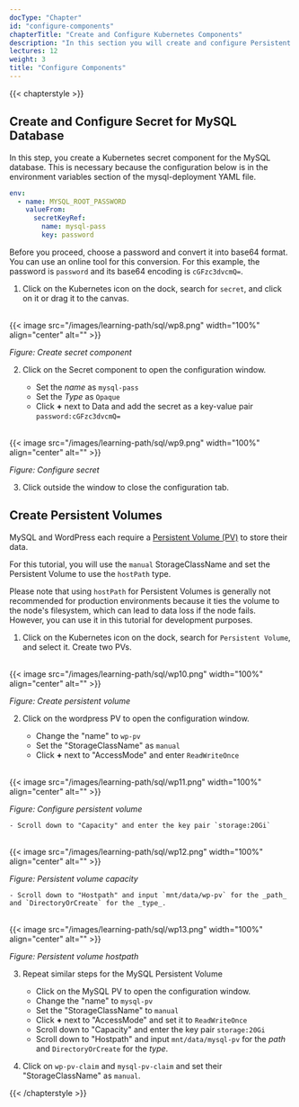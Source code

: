 ```yaml
---
docType: "Chapter"
id: "configure-components"
chapterTitle: "Create and Configure Kubernetes Components"
description: "In this section you will create and configure Persistent Volumes, Persistent Volume Claims and a Secret for the Database."
lectures: 12
weight: 3
title: "Configure Components"
---
```


{{< chapterstyle >}}

<h2 class="chapter-sub-heading">Create and Configure Secret for MySQL Database</h2>

In this step, you create a Kubernetes secret component for the MySQL database. This is necessary because the configuration below is in the environment variables section of the mysql-deployment YAML file.

```yaml
env:
  - name: MYSQL_ROOT_PASSWORD
    valueFrom:
      secretKeyRef:
        name: mysql-pass
        key: password
```

Before you proceed, choose a password and convert it into base64 format. You can use an online tool for this conversion. For this example, the password is `password` and its base64 encoding is `cGFzc3dvcmQ=`.

1. Click on the Kubernetes icon on the dock, search for `secret`, and click on it or drag it to the canvas.

<br />
{{< image src="/images/learning-path/sql/wp8.png" width="100%" align="center" alt="" >}}

_Figure: Create secret component_

2. Click on the Secret component to open the configuration window.

   - Set the _name_ as `mysql-pass`
   - Set the _Type_ as `Opaque`
   - Click **+** next to Data and add the secret as a key-value pair `password:cGFzc3dvcmQ=`

<br />
{{< image src="/images/learning-path/sql/wp9.png" width="100%" align="center" alt="" >}}

_Figure: Configure secret_

3. Click outside the window to close the configuration tab.

<h2 class="chapter-sub-heading">Create Persistent Volumes</h2>

MySQL and WordPress each require a [Persistent Volume (PV)](https://kubernetes.io/docs/concepts/storage/persistent-volumes/) to store their data.

For this tutorial, you will use the `manual` StorageClassName and set the Persistent Volume to use the `hostPath` type.

Please note that using `hostPath` for Persistent Volumes is generally not recommended for production environments because it ties the volume to the node's filesystem, which can lead to data loss if the node fails. However, you can use it in this tutorial for development purposes.

1. Click on the Kubernetes icon on the dock, search for `Persistent Volume`, and select it. Create two PVs.

<br />
{{< image src="/images/learning-path/sql/wp10.png" width="100%" align="center" alt="" >}}

_Figure: Create persistent volume_

2. Click on the wordpress PV to open the configuration window.

   - Change the "name" to `wp-pv`
   - Set the "StorageClassName" as `manual`
   - Click **+** next to "AccessMode" and enter `ReadWriteOnce`

<br />
{{< image src="/images/learning-path/sql/wp11.png" width="100%" align="center" alt="" >}}

_Figure: Configure persistent volume_

    - Scroll down to "Capacity" and enter the key pair `storage:20Gi`

<br />
{{< image src="/images/learning-path/sql/wp12.png" width="100%" align="center" alt="" >}}

_Figure: Persistent volume capacity_

    - Scroll down to "Hostpath" and input `mnt/data/wp-pv` for the _path_ and `DirectoryOrCreate` for the _type_.

<br />
{{< image src="/images/learning-path/sql/wp13.png" width="100%" align="center" alt="" >}}

_Figure: Persistent volume hostpath_

3. Repeat similar steps for the MySQL Persistent Volume

   - Click on the MySQL PV to open the configuration window.
   - Change the "name" to `mysql-pv`
   - Set the "StorageClassName" to `manual`
   - Click **+** next to "AccessMode" and set it to `ReadWriteOnce`
   - Scroll down to "Capacity" and enter the key pair `storage:20Gi`
   - Scroll down to "Hostpath" and input `mnt/data/mysql-pv` for the _path_ and `DirectoryOrCreate` for the _type_.

4. Click on `wp-pv-claim` and `mysql-pv-claim` and set their "StorageClassName" as `manual`.

{{< /chapterstyle >}}
